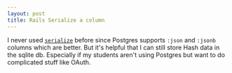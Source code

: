 ```yaml
---
layout: post
title: Rails Serialize a column
---
```


I never used [`serialize`](https://apidock.com/rails/ActiveRecord/Base/serialize/class) before since Postgres supports `:json` and `:jsonb` columns which are better. But it's helpful that I can still store Hash data in the sqlite db. Especially if my students aren't using Postgres but want to do complicated stuff like OAuth.
